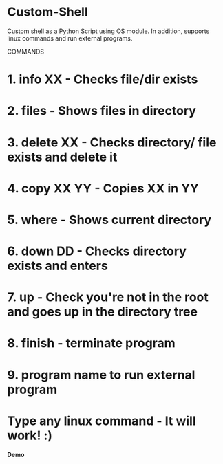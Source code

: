 # Custom-Shell
Custom shell as a Python Script using OS module. In addition, supports linux commands and run external programs.

COMMANDS 
# 1. info XX    - Checks file/dir exists
# 2. files      - Shows files in directory
# 3. delete XX  - Checks directory/ file exists and delete it
# 4. copy XX YY - Copies XX in YY
# 5. where      - Shows current directory
# 6. down DD    - Checks directory exists and enters
# 7. up         - Check you're not in the root and goes up in the directory tree
# 8. finish     - terminate program
# 9. program name to run external program

# Type any linux command - It will work! :)

<b> Demo </b><br>

